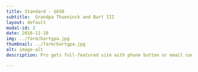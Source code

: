 ```yaml
---
title: Standard - $650
subtitle:  Grandpa Thueninck and Bart III
layout: default
modal-id: 2
date: 2016-11-18
img: ../farm/bartgpa.jpg
thumbnail: ../farm/bartgpa.jpg
alt: image-alt
description: Pro gets full-featured site with phone button or email contact form and a product portfolio section.

---
```

